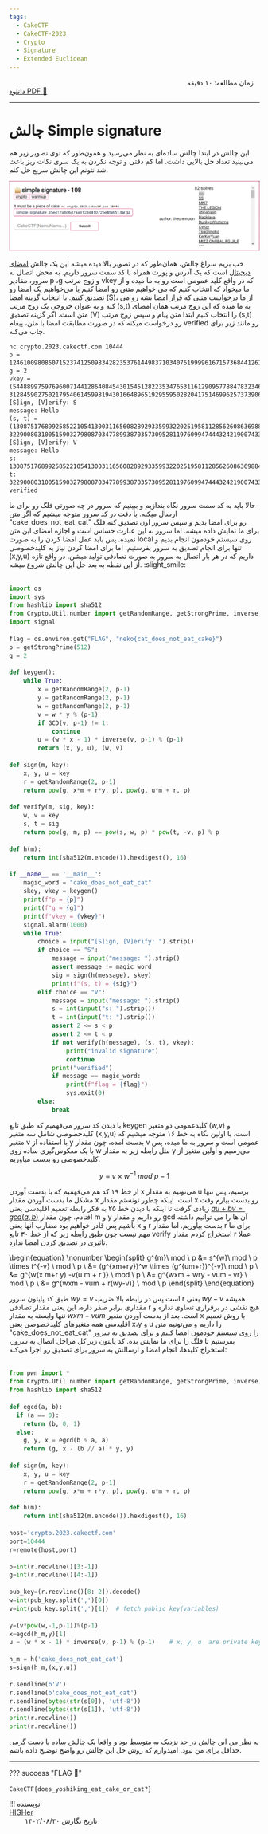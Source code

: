 ```yaml
---
tags:
  - CakeCTF
  - CakeCTF-2023
  - Crypto
  - Signature
  - Extended Euclidean
---
```


 
زمان مطالعه: ۱۰ دقیقه $~~~~~~~~~~~~~~~~~~~~~~~~~~~~~~~~~~~~~~~~~~~~~~~~~~~~~~~~~~~~~~~~~~~~~~~~~~~~~~~~~~~~~~~~~~$  <a href="https://tools.pdf24.org/en/webpage-to-pdf" target="_blank">دانلود PDF :closed_book:</a> 

---


# چالش Simple signature
این چالش در ابتدا چالش ساده‌ای به نظر می‌رسید و همون‌طور که توی تصویر زیر هم می‌بینید تعداد حل بالایی داشت. اما کم دقتی و توجه نکردن به یک سری نکات ریز باعث شد نتونم این چالش  سریع حل کنم.  

<center>

![simple-signature.png](./simple-signature.png)

</center>

خب بریم سراغ چالش، همان‌طور که در تصویر بالا دیده میشه این یک چالش [امضای دیجیتال](https://fa.wikipedia.org/wiki/%D8%A7%D9%85%D8%B6%D8%A7%DB%8C_%D8%AF%DB%8C%D8%AC%DB%8C%D8%AA%D8%A7%D9%84#:~:text=%D8%AF%D8%B1%D9%88%D8%A7%D9%82%D8%B9%20%D8%A7%D9%85%D8%B6%D8%A7%DB%8C%20%D8%AF%DB%8C%D8%AC%DB%8C%D8%AA%D8%A7%D9%84%20%DB%8C%DA%A9%20%D9%81%D8%B1%D8%A7%DB%8C%D9%86%D8%AF,%D8%AF%D8%B1%DB%8C%D8%A7%D9%81%D8%AA%20%D9%BE%DB%8C%D8%A7%D9%85%20%D8%A7%D8%B3%D8%AA%D9%81%D8%A7%D8%AF%D9%87%20%D9%85%DB%8C%20%D9%86%D9%85%D8%A7%DB%8C%D9%86%D8%AF.) است که یک آدرس  و پورت همراه با  کد سمت سرور داریم. به محض اتصال به سرور، مقادیر p ،g و زوج مرتب  vkey که در واقع کلید عمومی است رو به ما میده و از ما میخواد که انتخاب کنیم که می خواهیم متنی رو امضا کنیم یا می‌خواهیم یک امضا رو تصدیق کنیم. با انتخاب گزینه امضا (S)، از ما درخواست متنی که قرار امضا بشه رو می کنه و به عنوان خروجی یک زوج مرتب (s,t) به ما میده که این زوج مرتب همان امضای متن است. اگر گزینه تصدیق (V)  را انتخاب کنیم ابتدا متن پیام و سپس زوج مرتب  (s,t)  رو درخواست میکنه که در صورت مطابقت امضا با متن، پیغام verified رو مانند زیر برای چاپ می‌کنه.  

```
nc crypto.2023.cakectf.com 10444
p = 12461009808507152374125098342823537614498371034076199996167157368441261794610538037894190371927225429503534827434519767137513866506265282544292894789347283
g = 2
vkey = (5448899759769600714412864084543015451282235347653116129095778847832346990329692376807722729655674724571428765510035749357005239091437770716002180076321509, 3128459027502179540614599819430166489651929559502820417514699625737390655587377320258316509423668978901229663058253736473439065076432361719276985133909415)
[S]ign, [V]erify: S
message: Hello
(s, t) = (1308751768992585221054130031165608289293359932202519581128562608636988438770667093582175287614159633116263153448959960762986514580832902309161213800131493, 322900803100515903279808703477899387035730952811976099474443242190074336807561942151320888385917232910170637701378305826484578987612226990801594826583715)
[S]ign, [V]erify: V
message: Hello
s: 1308751768992585221054130031165608289293359932202519581128562608636988438770667093582175287614159633116263153448959960762986514580832902309161213800131493
t: 322900803100515903279808703477899387035730952811976099474443242190074336807561942151320888385917232910170637701378305826484578987612226990801594826583715
verified
```

حالا باید به کد سمت سرور نگاه بندازیم و ببینیم که سرور در چه صورتی  فلگ  رو برای ما ارسال  میکنه.  با دقت در کد سرور متوجه میشیم که اگر متن  "cake_does_not_eat_cat" رو برای امضا بدیم و سپس سرور اون تصدیق کنه فلگ برای ما نمایش داده میشه. اما سرور به این عبارت حساس است و اجازه امضای این متن نمیده. پس باید عمل امضا کردن را به صورت local روی سیستم خودمون انجام بدیم و تنها برای انجام تصدیق به سرور بفرستیم. اما برای امضا کردن نیاز به کلیدخصوصی (x,y,u) داریم که در هر بار اتصال به سرور به صورت تصادفی تولید میشن. در واقع تازه از این نقطه به بعد حل این چالش شروع میشه. :slight_smile:   

```python title="server.py" linenums="1" hl_lines="16 25 30" 

import os
import sys
from hashlib import sha512
from Crypto.Util.number import getRandomRange, getStrongPrime, inverse, GCD
import signal

flag = os.environ.get("FLAG", "neko{cat_does_not_eat_cake}")
p = getStrongPrime(512)
g = 2

def keygen():
    while True:
        x = getRandomRange(2, p-1)
        y = getRandomRange(2, p-1)
        w = getRandomRange(2, p-1)
        v = w * y % (p-1)
        if GCD(v, p-1) != 1:
            continue
        u = (w * x - 1) * inverse(v, p-1) % (p-1)
        return (x, y, u), (w, v)

def sign(m, key):
    x, y, u = key
    r = getRandomRange(2, p-1)
    return pow(g, x*m + r*y, p), pow(g, u*m + r, p)

def verify(m, sig, key):
    w, v = key
    s, t = sig
    return pow(g, m, p) == pow(s, w, p) * pow(t, -v, p) % p

def h(m):
    return int(sha512(m.encode()).hexdigest(), 16)

if __name__ == '__main__':
    magic_word = "cake_does_not_eat_cat"
    skey, vkey = keygen()
    print(f"p = {p}")
    print(f"g = {g}")
    print(f"vkey = {vkey}")
    signal.alarm(1000)
    while True:
        choice = input("[S]ign, [V]erify: ").strip()
        if choice == "S":
            message = input("message: ").strip()
            assert message != magic_word
            sig = sign(h(message), skey)
            print(f"(s, t) = {sig}")
        elif choice == "V":
            message = input("message: ").strip()
            s = int(input("s: ").strip())
            t = int(input("t: ").strip())
            assert 2 <= s < p
            assert 2 <= t < p
            if not verify(h(message), (s, t), vkey):
                print("invalid signature")
                continue
            print("verified")
            if message == magic_word:
                print(f"flag = {flag}")
                sys.exit(0)
        else:
            break
```

با دیدن کد سرور می‌فهمیم که طبق تابع keygen کلیدعمومی دو متغیر (w,v) و کلیدخصوصی شامل سه متغیر (x,y,u) است. با اولین نگاه به خط ۱۶ متوجه میشیم که متغیر v با استفاده از y بدست آمده، چون مقدار v عمومی است و سرور به ما میده، پس با یک معکوس‌گیری ساده روی w مثل رابطه زیر به مقدار y می‌رسیم و اولین متغیر از کلیدخصوصی رو بدست  میاوریم.

$$
y\equiv v \times w^{-1} \ mod  \ p-1
$$

از خط ۱۹ کد هم می‌فهمیم که با بدست آوردن x می‌تونیم به مقدار u  برسیم، پس تنها مشکل ما بدست آوردن مقدار x است. اینکه چطور تونستم مقدار x رو بدست بیارم وقت زیادی گرفت تا اینکه با دیدن خط ۲۵ به فکر رابطه تعمیم اقلیدسی یعنی [$a u + b v = gcd(a,b)$](https://web.archive.org/web/20230511143526/http://www-math.ucdenver.edu/~wcherowi/courses/m5410/exeucalg.html) افتادم. چون مقدار m و y رو داریم  و مقدار gcd آن ها را می توانیم داشته باشیم پس قادر خواهیم بود مضارب آنها یعنی x و r بدست بیاوریم. اما مقدار r برای ما مهم نیست چون طبق رابطه زیر که از خط ۳۰ تابع verify استخراج کردم مقدار r عملا تاثیری در تصدیق کردن امضا ندارد.
 
\begin{equation}
  \nonumber
  \begin{split}
    g^{m}\ mod \ p 
                &= s^{w}\ mod \ p \times t^{-v} \ mod \ p \\
                &= (g^{xm+ry})^w \times  (g^{um+r})^{-v}\ mod \ p \\
                &= g^{w(x m+r y) -v(u m + r )} \ mod \ p \\
                &= g^{wxm + wry - vum - vr} \ mod \ p \\
                &= g^{wxm - vum + r(wy-v)} \ mod \ p 
  \end{split}
\end{equation}
 
  طبق کد پایتون سرور $wy=v$ است پس در رابطه بالا ضریب r یعنی $wy-v$ همیشه مقداری برابر صفر داره، این یعنی مقدار تصادفی r هیچ نقشی در برقراری تساوی نداره و تنها وابسته به مقدار $wxm-vum$ است.
  بعد از بدست آوردن متغیر x با روش تعمیم اقلیدسی همه متغیرهای کلیدخصوصی یعنی x،y و u را داریم و می‌تونیم متن "cake_does_not_eat_cat" را  روی سیستم خودمون امضا کنیم و برای تصدیق به سرور بفرستیم تا فلگ را برای ما نمایش بده. کد پایتون زیر کل مراحل اتصال به سرور، استخراج کلیدها، انجام امضا و ارسالش به سرور برای تصدیق رو اجرا می‌کنه:

```python title="solve.py" linenums="1"

from pwn import *
from Crypto.Util.number import getRandomRange, getStrongPrime, inverse, GCD
from hashlib import sha512

def egcd(a, b):
  if (a == 0):
    return (b, 0, 1)
  else:
    g, y, x = egcd(b % a, a)
    return (g, x - (b // a) * y, y)

def sign(m, key):
    x, y, u = key
    r = getRandomRange(2, p-1)
    return pow(g, x*m + r*y, p), pow(g, u*m + r, p)

def h(m):
    return int(sha512(m.encode()).hexdigest(), 16)

host='crypto.2023.cakectf.com'
port=10444
r=remote(host,port) 

p=int(r.recvline()[3:-1])
g=int(r.recvline()[4:-1])

pub_key=(r.recvline()[8:-2]).decode()
w=int(pub_key.split(',')[0])
v=int(pub_key.split(',')[1])  # fetch public key(variables)

y=(v*pow(w,-1,p-1))%(p-1)
x=egcd(h_m,y)[1]
u = (w * x - 1) * inverse(v, p-1) % (p-1)    # x, y, u  are private key(variables)

h_m = h('cake_does_not_eat_cat')
s=sign(h_m,(x,y,u))

r.sendline(b'V')
r.sendline(b'cake_does_not_eat_cat')
r.sendline(bytes(str(s[0]), 'utf-8'))
r.sendline(bytes(str(s[1]), 'utf-8'))
print(r.recvline())
print(r.recvline())
```

به نظر من این چالش در حد نزدیک به متوسط بود و واقعا یک چالش ساده یا دست گرمی حداقل برای من نبود. امیدوارم که  روش حل این چالش رو واضح توضیح داده باشم. 

---
??? success "FLAG :triangular_flag_on_post:"
    <div dir="ltr">`CakeCTF{does_yoshiking_eat_cake_or_cat?}`</div>




!!! نویسنده
    [HIGHer](https://twitter.com/HIGH01012)$~~~~~~~~~~~~~~~~~~~~~~~~~~~~~~~~~~~~~~~~~~~~~~~~~~~~~~~~~~~~~~~~~~~~~~~~~~~~~~~~~~~~~~~~~~~~~~~~~~~~~~~~~~~~~~~~~~~~~~~~~~~$تاریخ نگارش ۱۴۰۲/۰۸/۳۰